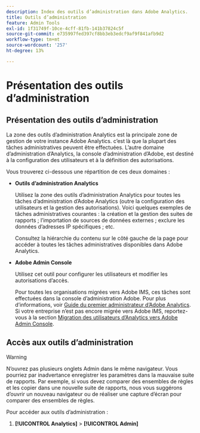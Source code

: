 ```yaml
---
description: Index des outils d’administration dans Adobe Analytics.
title: Outils d’administration
feature: Admin Tools
exl-id: 1f31749f-10ce-4cff-81fb-141b37824c5f
source-git-commit: e735997fed397cf8bb3eb3edcf9af9f841afb9d2
workflow-type: tm+mt
source-wordcount: '257'
ht-degree: 13%

---
```


# Présentation des outils d’administration

## Présentation des outils d’administration

La zone des outils d’administration Analytics est la principale zone de gestion de votre instance Adobe Analytics. c’est là que la plupart des tâches administratives peuvent être effectuées. L’autre domaine d’administration d’Analytics, la console d’administration d’Adobe, est destiné à la configuration des utilisateurs et à la définition des autorisations.

Vous trouverez ci-dessous une répartition de ces deux domaines :

* **Outils d’administration Analytics**

   Utilisez la zone des outils d’administration Analytics pour toutes les tâches d’administration d’Adobe Analytics (outre la configuration des utilisateurs et la gestion des autorisations). Voici quelques exemples de tâches administratives courantes : la création et la gestion des suites de rapports ; l’importation de sources de données externes ; exclure les données d’adresses IP spécifiques ; etc.

   Consultez la hiérarchie du contenu sur le côté gauche de la page pour accéder à toutes les tâches administratives disponibles dans Adobe Analytics.

* **Adobe Admin Console**

   Utilisez cet outil pour configurer les utilisateurs et modifier les autorisations d’accès.

   Pour toutes les organisations migrées vers Adobe IMS, ces tâches sont effectuées dans la console d’administration Adobe. Pour plus d’informations, voir [Guide du premier administrateur d’Adobe Analytics](/help/admin/admin-console/first-admin-guide.md). Si votre entreprise n’est pas encore migrée vers Adobe IMS, reportez-vous à la section [Migration des utilisateurs d’Analytics vers Adobe Admin Console](/help/admin/admin/user-management2/user-migration/c-migration-tool.md).

## Accès aux outils d’administration

>[!WARNING]
>
>N’ouvrez pas plusieurs onglets Admin dans le même navigateur. Vous pourriez par inadvertance enregistrer les paramètres dans la mauvaise suite de rapports. Par exemple, si vous devez comparer des ensembles de règles et les copier dans une nouvelle suite de rapports, nous vous suggérons d’ouvrir un nouveau navigateur ou de réaliser une capture d’écran pour comparer des ensembles de règles.

Pour accéder aux outils d’administration :

1. **[!UICONTROL Analytics]** > **[!UICONTROL Admin]**
